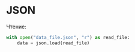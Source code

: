 <h1>JSON</h1>

Чтение:

```python
with open("data_file.json", "r") as read_file:
    data = json.load(read_file)
```
